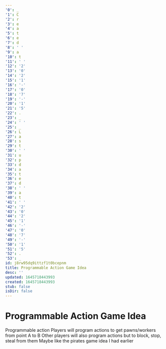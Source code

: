 ```yaml
---
'0': _
'1': C
'2': r
'3': e
'4': a
'5': t
'6': e
'7': d
'8': ' '
'9': a
'10': t
'11': ' '
'12': '2'
'13': '0'
'14': '2'
'15': '1'
'16': '-'
'17': '0'
'18': '7'
'19': '-'
'20': '1'
'21': '5'
'22': .
'23': _
'24': ' '
'25': _
'26': L
'27': a
'28': s
'29': t
'30': ' '
'31': u
'32': p
'33': d
'34': a
'35': t
'36': e
'37': d
'38': ' '
'39': a
'40': t
'41': ' '
'42': '2'
'43': '0'
'44': '2'
'45': '1'
'46': '-'
'47': '0'
'48': '7'
'49': '-'
'50': '1'
'51': '5'
'52': .
'53': _
id: j8rw95dq9ittzf1t0bcepnm
title: Programmable Action Game Idea
desc: ''
updated: 1645718443993
created: 1645718443993
stub: false
isDir: false
---
```


# Programmable Action Game Idea


Programmable action
Players will program actions to get pawns/workers from point A to B
Other players will also program actions but to block, stop, steal from them
Maybe like the pirates game idea I had earlier

